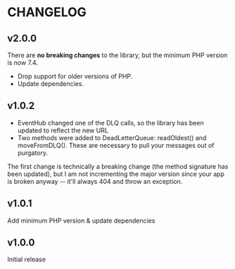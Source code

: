 # CHANGELOG

## v2.0.0
There are **no breaking changes** to the library, but the minimum PHP version is now 7.4.

- Drop support for older versions of PHP.
- Update dependencies.

## v1.0.2
- EventHub changed one of the DLQ calls, so the library has been updated to reflect the new URL
- Two methods were added to DeadLetterQueue: readOldest() and moveFromDLQ(). These are necessary to pull your messages out of purgatory.

The first change is technically a breaking change (the method signature has been updated), but I am not incrementing the major version since your app is broken anyway -- it'll always 404 and throw an exception.

## v1.0.1
Add minimum PHP version & update dependencies

## v1.0.0
Initial release